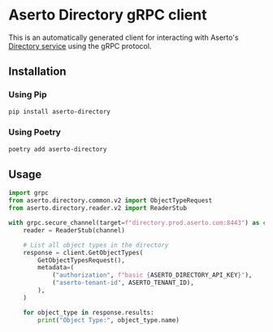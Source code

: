 # Aserto Directory gRPC client
This is an automatically generated client for interacting with Aserto's
[Directory service](https://docs.aserto.com/docs/overview/directory) using the gRPC protocol.

## Installation
### Using Pip
```sh
pip install aserto-directory
```
### Using Poetry
```sh
poetry add aserto-directory
```
## Usage
```py
import grpc
from aserto.directory.common.v2 import ObjectTypeRequest
from aserto.directory.reader.v2 import ReaderStub

with grpc.secure_channel(target=f"directory.prod.aserto.com:8443") as channel:
    reader = ReaderStub(channel)

    # List all object types in the directory
    response = client.GetObjectTypes(
        GetObjectTypesRequest(),
        metadata=(
            ("authorization", f"basic {ASERTO_DIRECTORY_API_KEY}"),
            ("aserto-tenant-id", ASERTO_TENANT_ID),
        ),
    )

    for object_type in response.results:
        print("Object Type:", object_type.name)
```
